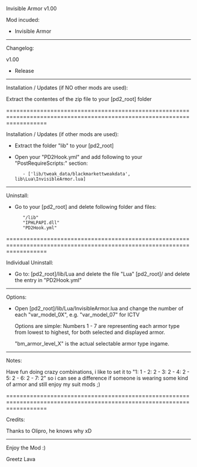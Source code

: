 Invisible Armor v1.00



Mod incuded:

- Invisible Armor

------------------------------------------------------------------------------------------------------------------------

Changelog:

v1.00

- Release

------------------------------------------------------------------------------------------------------------------------

Installation / Updates (if NO other mods are used):

Extract the contentes of the zip file to your [pd2_root] folder

========================================================================================================================

Installation / Updates (if other mods are used):

- Extract the folder "lib" to your [pd2_root]

- Open your "PD2Hook.yml" and add following to your "PostRequireScripts:" section:

		 - ['lib/tweak_data/blackmarkettweakdata', lib\Lua\InvisibleArmor.lua]

------------------------------------------------------------------------------------------------------------------------

Uninstall:

- Go to your [pd2_root] and delete following folder and files:
         
         "/lib"
         "IPHLPAPI.dll"
         "PD2Hook.yml"

========================================================================================================================

Individual Uninstall:

- Go to: [pd2_root]/lib/Lua and delete the file "Lua"
   	     [pd2_root]/ and delete the entry in "PD2Hook.yml"

------------------------------------------------------------------------------------------------------------------------

Options:

- Open [pd2_root]/lib/Lua/InvisibleArmor.lua and change the number of each "var_model_0X", e.g. "var_model_07" for ICTV
  
  Options are simple: Numbers 1 - 7 are representing each armor type from lowest to highest, for both selected and 
  displayed armor. 

  "bm_armor_level_X" is the actual selectable armor type ingame. 

------------------------------------------------------------------------------------------------------------------------

Notes:

Have fun doing crazy combinations, i like to set it to "1: 1 - 2: 2 - 3: 2 - 4: 2 - 5: 2 - 6: 2 - 7: 2" so i can see a
difference if someone is wearing some kind of armor and still enjoy my suit mods ;)

========================================================================================================================

Credits:

Thanks to Olipro, he knows why xD

------------------------------------------------------------------------------------------------------------------------

Enjoy the Mod :)

Greetz Lava
